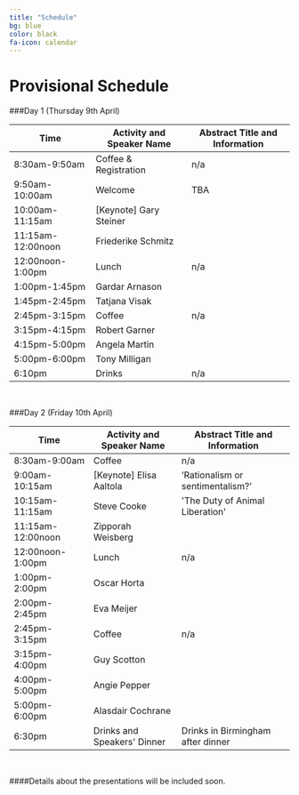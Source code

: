 ```yaml
---
title: "Schedule"
bg: blue
color: black
fa-icon: calendar
---
```


# Provisional Schedule

###Day 1 (Thursday 9th April)


Time |  Activity and Speaker Name |  Abstract Title and Information
------------- | ------------ | ------------
8:30am-9:50am		|	Coffee & Registration		|	n/a
9:50am-10:00am		|	Welcome		|	TBA
10:00am-11:15am		|	[Keynote] Gary Steiner	|	
11:15am-12:00noon 	|	Friederike Schmitz 		|	
12:00noon-1:00pm 	|	Lunch		|	n/a
1:00pm-1:45pm		|	Gardar Arnason		|	
1:45pm-2:45pm		|	Tatjana Visak		|	
2:45pm-3:15pm		|	Coffee		|	n/a
3:15pm-4:15pm		|	Robert Garner		|	
4:15pm-5:00pm		|	Angela Martin		|	
5:00pm-6:00pm		|	Tony Milligan		|	
6:10pm				|	Drinks		|	n/a



&nbsp;

###Day 2 (Friday 10th April)

Time |  Activity and Speaker Name | Abstract Title and Information
------------- | ----------------- | ------------
8:30am-9:00am		|		Coffee |	n/a
9:00am-10:15am	|	[Keynote] Elisa Aaltola	|	‘Rationalism or sentimentalism?’
10:15am-11:15am		|	Steve Cooke	|	'The Duty of Animal Liberation'
11:15am-12:00noon 	|	Zipporah Weisberg	|	
12:00noon-1:00pm  	|	Lunch	|	n/a
1:00pm-2:00pm		|	Oscar Horta	|	
2:00pm-2:45pm		|	Eva Meijer |	
2:45pm-3:15pm		|	Coffee |	n/a
3:15pm-4:00pm		|	Guy Scotton	|	
4:00pm-5:00pm		|	Angie Pepper |	
5:00pm-6:00pm		|	Alasdair Cochrane	|	
6:30pm				|	Drinks and Speakers' Dinner	|	Drinks in Birmingham after dinner


&nbsp;

####Details about the presentations will be included soon.
